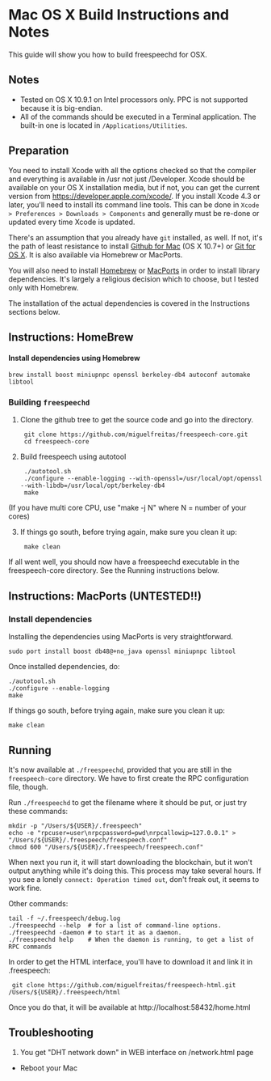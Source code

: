 Mac OS X Build Instructions and Notes
====================================
This guide will show you how to build freespeechd for OSX.

Notes
-----

* Tested on OS X 10.9.1 on Intel processors only. PPC is not
supported because it is big-endian.
* All of the commands should be executed in a Terminal application. The
built-in one is located in `/Applications/Utilities`.

Preparation
-----------

You need to install Xcode with all the options checked so that the compiler
and everything is available in /usr not just /Developer. Xcode should be
available on your OS X installation media, but if not, you can get the
current version from https://developer.apple.com/xcode/. If you install
Xcode 4.3 or later, you'll need to install its command line tools. This can
be done in `Xcode > Preferences > Downloads > Components` and generally must
be re-done or updated every time Xcode is updated.

There's an assumption that you already have `git` installed, as well. If
not, it's the path of least resistance to install [Github for Mac](https://mac.github.com/)
(OS X 10.7+) or
[Git for OS X](https://code.google.com/p/git-osx-installer/). It is also
available via Homebrew or MacPorts.

You will also need to install [Homebrew](http://mxcl.github.io/homebrew/)
or [MacPorts](https://www.macports.org/) in order to install library
dependencies. It's largely a religious decision which to choose, but I tested only with 
Homebrew.

The installation of the actual dependencies is covered in the Instructions
sections below.


Instructions: HomeBrew
----------------------

#### Install dependencies using Homebrew

    brew install boost miniupnpc openssl berkeley-db4 autoconf automake libtool

### Building `freespeechd`

1. Clone the github tree to get the source code and go into the directory.


        git clone https://github.com/miguelfreitas/freespeech-core.git
        cd freespeech-core

2. Build freespeech using autotool

        ./autotool.sh
        ./configure --enable-logging --with-openssl=/usr/local/opt/openssl --with-libdb=/usr/local/opt/berkeley-db4
        make
(If you have multi core CPU, use "make -j N" where N = number of your cores)

3. If things go south, before trying again, make sure you clean it up:


        make clean

If all went well, you should now have a freespeechd executable in the freespeech-core directory. 
See the Running instructions below.

Instructions: MacPorts (UNTESTED!!)
---------------------------------

### Install dependencies

Installing the dependencies using MacPorts is very straightforward.

    sudo port install boost db48@+no_java openssl miniupnpc libtool

Once installed dependencies, do:

    ./autotool.sh
    ./configure --enable-logging
    make

If things go south, before trying again, make sure you clean it up:

    make clean
    
Running
-------

It's now available at `./freespeechd`, provided that you are still in the `freespeech-core`
directory. We have to first create the RPC configuration file, though.

Run `./freespeechd` to get the filename where it should be put, or just try these
commands:

    mkdir -p "/Users/${USER}/.freespeech"
    echo -e "rpcuser=user\nrpcpassword=pwd\nrpcallowip=127.0.0.1" > "/Users/${USER}/.freespeech/freespeech.conf"
    chmod 600 "/Users/${USER}/.freespeech/freespeech.conf"

When next you run it, it will start downloading the blockchain, but it won't
output anything while it's doing this. This process may take several hours. If you see a lonely 
`connect: Operation timed out`, don't freak out, it seems to work fine.

Other commands:

    tail -f ~/.freespeech/debug.log
    ./freespeechd --help  # for a list of command-line options.
    ./freespeechd -daemon # to start it as a daemon.
    ./freespeechd help    # When the daemon is running, to get a list of RPC commands

In order to get the HTML interface, you'll have to download it and link it in .freespeech:

     git clone https://github.com/miguelfreitas/freespeech-html.git /Users/${USER}/.freespeech/html

Once you do that, it will be available at http://localhost:58432/home.html

Troubleshooting
-------
1) You get "DHT network down" in WEB interface on /network.html page 
 - Reboot your Mac
 
